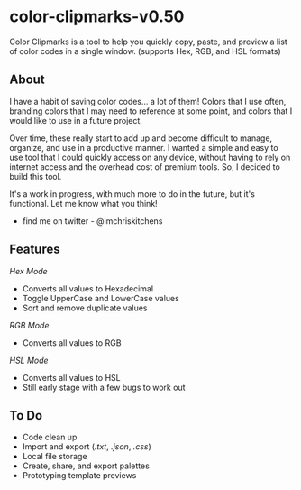 # color-clipmarks-v0.50

Color Clipmarks is a tool to help you quickly copy, paste, and preview a list of color codes in a single window. (supports Hex, RGB, and HSL formats)

## About

I have a habit of saving color codes... a lot of them! Colors that I use often, branding colors that I may need to reference at some point, and colors that I would like to use in a future project.

Over time, these really start to add up and become difficult to manage, organize, and use in a productive manner. I wanted a simple and easy to use tool that I could quickly access on any device, without having to rely on internet access and the overhead cost of premium tools. So, I decided to build this tool.

It's a work in progress, with much more to do in the future, but it's functional. Let me know what you think! 

- find me on twitter - @imchriskitchens

## Features

*Hex Mode*
 - Converts all values to Hexadecimal
 - Toggle UpperCase and LowerCase values
 - Sort and remove duplicate values
 
 
*RGB Mode*
 - Converts all values to RGB


*HSL Mode* 
 - Converts all values to HSL
 - Still early stage with a few bugs to work out


## To Do 

- Code clean up
- Import and export (*.txt*, *.json*, *.css*)
- Local file storage
- Create, share, and export palettes
- Prototyping template previews
